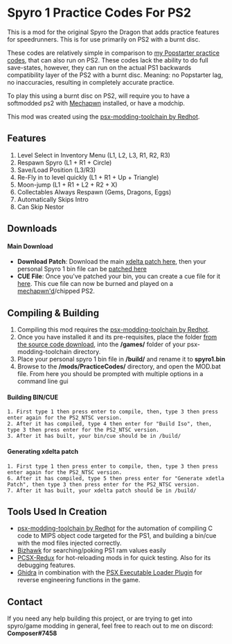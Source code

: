 

# Spyro 1 Practice Codes For PS2

This is a mod for the original Spyro the Dragon that adds practice features for speedrunners. This is for use primarily on PS2 with a burnt disc. 

These codes are relatively simple in comparison to [my Popstarter practice codes](https://discord.gg/rm4ZnjzeZR), that can also run on PS2. These codes lack the ability to do full save-states, however, they can run on the actual PS1 backwards compatibility layer of the PS2 with a burnt disc. Meaning: no Popstarter lag, no inaccuracies, resulting in completely accurate practice.

To play this using a burnt disc on PS2, will require you to have a softmodded ps2 with [Mechapwn](https://github.com/MechaResearch/MechaPwn) installed, or have a modchip.

This mod was created using the [psx-modding-toolchain by Redhot](https://github.com/mateusfavarin/psx-modding-toolchain). 

## Features
1. Level Select in Inventory Menu (L1, L2, L3, R1, R2, R3)
2. Respawn Spyro (L1 + R1 + Circle)
3. Save/Load Position (L3/R3)
4. Re-Fly in to level quickly (L1 + R1 + Up + Triangle)
5. Moon-jump (L1 + R1 + L2 + R2 + X)
7. Collectables Always Respawn (Gems, Dragons, Eggs)
8. Automatically Skips Intro
9. Can Skip Nestor

## Downloads
#### Main Download
 -  **Download Patch**: Download the main [xdelta patch here](https://github.com/C0mposer/Spyro-1-Practice-Codes/releases/download/release2/spyro1_PracticeCodes.xdelta), then your personal Spyro 1 bin file can be [patched here](https://hack64.net/tools/patcher.php)
 -  **CUE File**: Once you've patched your bin,  you can create a cue file for it [here](https://www.duckstation.org/cue-maker/). This cue file can now be burned and played on a [mechapwn'd](https://github.com/MechaResearch/MechaPwn)/chipped PS2.


## Compiling & Building

1. Compiling this mod requires the [psx-modding-toolchain by Redhot](https://github.com/mateusfavarin/psx-modding-toolchain). 
2. Once you have installed it and its pre-requisites, place the folder [from the source code download](https://github.com/C0mposer/Spyro-1-Practice-Codes/archive/refs/heads/master.zip), into the **/games/** folder of your psx-modding-toolchain directory.
4. Place your personal spyro 1 bin file in **/build/** and rename it to **spyro1.bin**
5. Browse to the **/mods/PracticeCodes/** directory, and open the MOD.bat file. From here you should be prompted with multiple options in a command line gui

#### Building BIN/CUE
	
	1. First type 1 then press enter to compile, then, type 3 then press enter again for the PS2_NTSC version.
	2. After it has compiled, type 4 then enter for "Build Iso", then, type 3 then press enter for the PS2_NTSC version.
	3. After it has built, your bin/cue should be in /build/

#### Generating xdelta patch
	
	1. First type 1 then press enter to compile, then, type 3 then press enter again for the PS2_NTSC version.
	6. After it has compiled, type 5 then press enter for "Generate xdetla Patch", then type 3 then press enter for the PS2_NTSC version.
	7. After it has built, your xdelta patch should be in /build/
	

## Tools Used In Creation

 - [psx-modding-toolchain by Redhot](https://github.com/mateusfavarin/psx-modding-toolchain) for the automation of compiling C code to MIPS object code targeted for the PS1, and building a bin/cue with the mod files injected correctly.
 - [Bizhawk](https://github.com/TASEmulators/BizHawk) for searching/poking PS1 ram values easily
 - [PCSX-Redux](https://github.com/grumpycoders/pcsx-redux/) for hot-reloading mods in for quick testing. Also for its debugging features.
 - [Ghidra](https://github.com/NationalSecurityAgency/ghidra) in combination with the [PSX Executable Loader Plugin](https://github.com/lab313ru/ghidra_psx_ldr) for reverse engineering functions in the game.

## Contact

If you need any help building this project, or are trying to get into spyro/game modding in general, feel free to reach out to me on discord: **Composer#7458**
